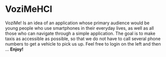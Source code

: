 # VoziMeHCI
VoziMe! Is an idea of an application whose primary audience would
              be young people who use smartphones in their everyday lives, as well as all those who can navigate through a simple
              application. The goal is to make taxis as accessible as possible, so that we do not have to call several phone numbers
              to get a vehicle to pick us up. Feel free to login on the left and then ... <b>Enjoy!</b>
